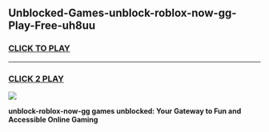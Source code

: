 
## Unblocked-Games-unblock-roblox-now-gg-Play-Free-uh8uu
<h3>
<a href="https://premium76.site?title=unblock-roblox-now-gg&ref=10A">CLICK TO PLAY</a></h3>
<hr>

<h3>
<a href="https://premium76.site?title=unblock-roblox-now-gg&ref=10A">CLICK 2 PLAY</a>
  
</h3>

<a href="https://premium76.site?title=unblock-roblox-now-gg&ref=10A"><img src="https://clearcache.store/games.png"></a>


**unblock-roblox-now-gg games unblocked: Your Gateway to Fun and Accessible Online Gaming**
